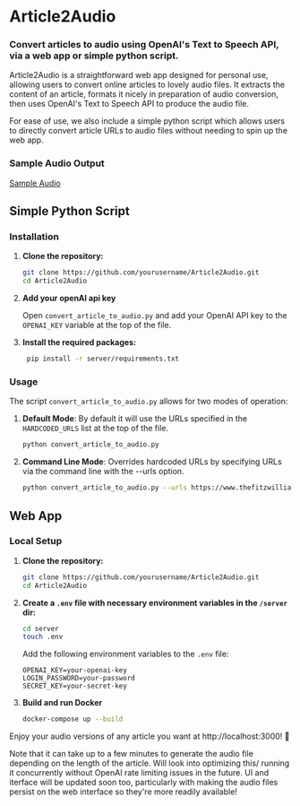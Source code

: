 ﻿# Article2Audio

### Convert articles to audio using OpenAI's Text to Speech API, via a web app or simple python script.

Article2Audio is a straightforward web app designed for personal use, allowing users to convert online articles to 
lovely audio files. It extracts the content of an article, formats it nicely in preparation of audio conversion,
then uses OpenAI's Text to Speech API to produce the audio file. 

For ease of use, we also include a simple python script which allows users to directly convert article URLs to audio files
without needing to spin up the web app. 


### Sample Audio Output

[Sample Audio](https://github.com/timf34/Article2Audio/assets/66926418/bd6fb7e4-812d-455e-93df-1c12560eca13)

## Simple Python Script 

### Installation

1. **Clone the repository:**
   ```bash
   git clone https://github.com/yourusername/Article2Audio.git
   cd Article2Audio
   ```

2. **Add your openAI api key**
   
   Open `convert_article_to_audio.py` and add your OpenAI API key to the `OPENAI_KEY` variable at the top of the file.

3. **Install the required packages:**
   ```bash
    pip install -r server/requirements.txt
    ```

### Usage

The script `convert_article_to_audio.py` allows for two modes of operation:

1. **Default Mode**: By default it will use the URLs specified in the `HARDCODED_URLS` list at the top of the file.
   ```bash
   python convert_article_to_audio.py
   ```
   
2. **Command Line Mode**: Overrides hardcoded URLs by specifying URLs via the command line with the --urls option.
   ```bash
   python convert_article_to_audio.py --urls https://www.thefitzwilliam.com/p/james-joyce-was-a-complicated-man "https://www.honest-broker.com/p/how-picasso-turned-me-into-a-strategy"
   ```

##  Web App

###  Local Setup

1. **Clone the repository:**
   ```bash
   git clone https://github.com/yourusername/Article2Audio.git
   cd Article2Audio
   ```

2. **Create a `.env` file with necessary environment variables in the `/server` dir:**
    ```bash
    cd server   
    touch .env
    ```

    Add the following environment variables to the `.env` file:
   ```plaintext
   OPENAI_KEY=your-openai-key
   LOGIN_PASSWORD=your-password
   SECRET_KEY=your-secret-key
   ```

3. **Build and run Docker**
    ```bash
    docker-compose up --build
    ```
   
Enjoy your audio versions of any article you want at http://localhost:3000! 🎉

Note that it can take up to a few minutes to generate the audio file depending on the length of the article. 
Will look into optimizing this/ running it concurrently without OpenAI rate limiting issues in the future. 
UI and iterface will be updated soon too, particularly with making the audio files
persist on the web interface so they're more readily available!
